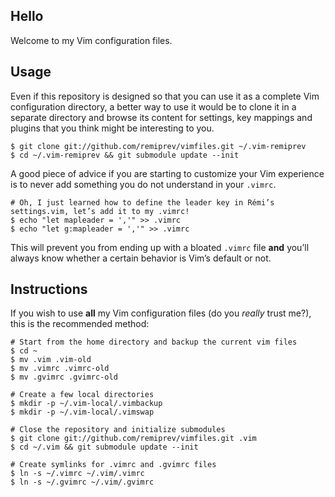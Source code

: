 ## Hello

Welcome to my Vim configuration files.

## Usage

Even if this repository is designed so that you can use it as a complete Vim configuration directory, a better way to use it would be to clone it in a separate directory and browse its content for settings, key mappings and plugins that you think might be interesting to you.

    $ git clone git://github.com/remiprev/vimfiles.git ~/.vim-remiprev
    $ cd ~/.vim-remiprev && git submodule update --init

A good piece of advice if you are starting to customize your Vim experience is to never add something you do not understand in your `.vimrc`.

    # Oh, I just learned how to define the leader key in Rémi’s settings.vim, let’s add it to my .vimrc!
    $ echo "let mapleader = ','" >> .vimrc
    $ echo "let g:mapleader = ','" >> .vimrc

This will prevent you from ending up with a bloated `.vimrc` file **and** you’ll always know whether a certain behavior is Vim’s default or not.

## Instructions

If you wish to use **all** my Vim configuration files (do you *really* trust me?), this is the recommended method:

    # Start from the home directory and backup the current vim files
    $ cd ~
    $ mv .vim .vim-old
    $ mv .vimrc .vimrc-old
    $ mv .gvimrc .gvimrc-old

    # Create a few local directories
    $ mkdir -p ~/.vim-local/.vimbackup
    $ mkdir -p ~/.vim-local/.vimswap

    # Close the repository and initialize submodules
    $ git clone git://github.com/remiprev/vimfiles.git .vim
    $ cd ~/.vim && git submodule update --init

    # Create symlinks for .vimrc and .gvimrc files
    $ ln -s ~/.vimrc ~/.vim/.vimrc
    $ ln -s ~/.gvimrc ~/.vim/.gvimrc

